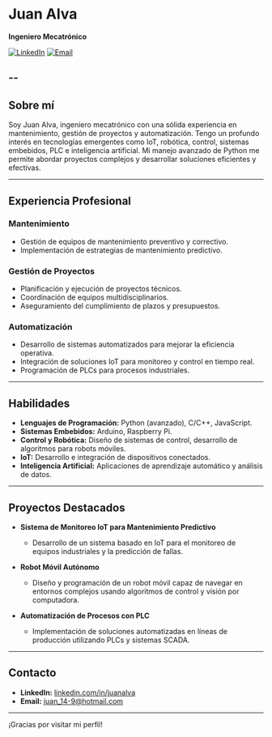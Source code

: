 # Juan Alva

**Ingeniero Mecatrónico**

[![LinkedIn](https://img.shields.io/badge/LinkedIn-blue)](https://www.linkedin.com/in/juanalva/)
[![Email](https://img.shields.io/badge/Email-juan_14-9@hotmail.com-red)](mailto:juan_14-9@hotmail.com)

--
---

## Sobre mí

Soy Juan Alva, ingeniero mecatrónico con una sólida experiencia en mantenimiento, gestión de proyectos y automatización. Tengo un profundo interés en tecnologías emergentes como IoT, robótica, control, sistemas embebidos, PLC e inteligencia artificial. Mi manejo avanzado de Python me permite abordar proyectos complejos y desarrollar soluciones eficientes y efectivas.

---

## Experiencia Profesional

### Mantenimiento
- Gestión de equipos de mantenimiento preventivo y correctivo.
- Implementación de estrategias de mantenimiento predictivo.

### Gestión de Proyectos
- Planificación y ejecución de proyectos técnicos.
- Coordinación de equipos multidisciplinarios.
- Aseguramiento del cumplimiento de plazos y presupuestos.

### Automatización
- Desarrollo de sistemas automatizados para mejorar la eficiencia operativa.
- Integración de soluciones IoT para monitoreo y control en tiempo real.
- Programación de PLCs para procesos industriales.

---

## Habilidades

- **Lenguajes de Programación:** Python (avanzado), C/C++, JavaScript.
- **Sistemas Embebidos:** Arduino, Raspberry Pi.
- **Control y Robótica:** Diseño de sistemas de control, desarrollo de algoritmos para robots móviles.
- **IoT:** Desarrollo e integración de dispositivos conectados.
- **Inteligencia Artificial:** Aplicaciones de aprendizaje automático y análisis de datos.

---

## Proyectos Destacados

- **Sistema de Monitoreo IoT para Mantenimiento Predictivo**
  - Desarrollo de un sistema basado en IoT para el monitoreo de equipos industriales y la predicción de fallas.

- **Robot Móvil Autónomo**
  - Diseño y programación de un robot móvil capaz de navegar en entornos complejos usando algoritmos de control y visión por computadora.

- **Automatización de Procesos con PLC**
  - Implementación de soluciones automatizadas en líneas de producción utilizando PLCs y sistemas SCADA.

---

## Contacto

- **LinkedIn:** [linkedin.com/in/juanalva](https://www.linkedin.com/in/juanalva/)
- **Email:** [juan_14-9@hotmail.com](mailto:juan_14-9@hotmail.com)

---

¡Gracias por visitar mi perfil!

